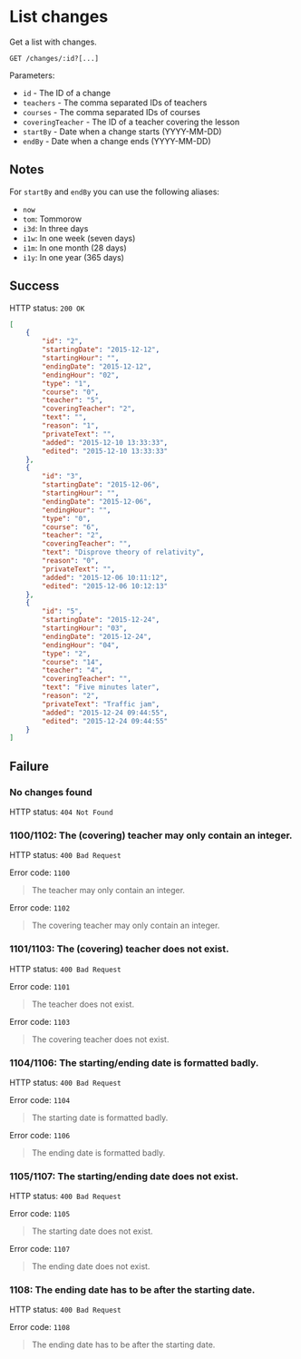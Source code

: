 # List changes

Get a list with changes.

```
GET /changes/:id?[...]
```

Parameters:

- `id` - The ID of a change
- `teachers` - The comma separated IDs of teachers
- `courses` - The comma separated IDs of courses
- `coveringTeacher` - The ID of a teacher covering the lesson
- `startBy` - Date when a change starts (YYYY-MM-DD)
- `endBy` - Date when a change ends (YYYY-MM-DD)

## Notes

For `startBy` and `endBy` you can use the following aliases:

* `now`
* `tom`: Tommorow
* `i3d`: In three days
* `i1w`: In one week (seven days)
* `i1m`: In one month (28 days)
* `i1y`: In one year (365 days)

## Success

HTTP status: `200 OK`

```json
[
	{
		"id": "2",
		"startingDate": "2015-12-12",
		"startingHour": "",
		"endingDate": "2015-12-12",
		"endingHour": "02",
		"type": "1",
		"course": "0",
		"teacher": "5",
		"coveringTeacher": "2",
		"text": "",
		"reason": "1",
		"privateText": "",
		"added": "2015-12-10 13:33:33",
		"edited": "2015-12-10 13:33:33"
	},
	{
		"id": "3",
		"startingDate": "2015-12-06",
		"startingHour": "",
		"endingDate": "2015-12-06",
		"endingHour": "",
		"type": "0",
		"course": "6",
		"teacher": "2",
		"coveringTeacher": "",
		"text": "Disprove theory of relativity",
		"reason": "0",
		"privateText": "",
		"added": "2015-12-06 10:11:12",
		"edited": "2015-12-06 10:12:13"
	},
	{
		"id": "5",
		"startingDate": "2015-12-24",
		"startingHour": "03",
		"endingDate": "2015-12-24",
		"endingHour": "04",
		"type": "2",
		"course": "14",
		"teacher": "4",
		"coveringTeacher": "",
		"text": "Five minutes later",
		"reason": "2",
		"privateText": "Traffic jam",
		"added": "2015-12-24 09:44:55",
		"edited": "2015-12-24 09:44:55"
	}
]
```

## Failure

### No changes found

HTTP status: `404 Not Found`

### 1100/1102: The (covering) teacher may only contain an integer.

HTTP status: `400 Bad Request`

Error code: `1100`
> The teacher may only contain an integer.

Error code: `1102`
> The covering teacher may only contain an integer.

### 1101/1103: The (covering) teacher does not exist.

HTTP status: `400 Bad Request`

Error code: `1101`
> The teacher does not exist.

Error code: `1103`
> The covering teacher does not exist.

### 1104/1106: The starting/ending date is formatted badly.

HTTP status: `400 Bad Request`

Error code: `1104`
> The starting date is formatted badly.

Error code: `1106`
> The ending date is formatted badly.

### 1105/1107: The starting/ending date does not exist.

HTTP status: `400 Bad Request`

Error code: `1105`
> The starting date does not exist.

Error code: `1107`
> The ending date does not exist.

### 1108: The ending date has to be after the starting date.

HTTP status: `400 Bad Request`

Error code: `1108`
> The ending date has to be after the starting date.
